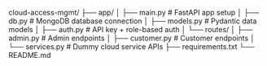 cloud-access-mgmt/
├── app/
│ ├── main.py # FastAPI app setup
│ ├── db.py # MongoDB database connection
│ ├── models.py # Pydantic data models
│ ├── auth.py # API key + role-based auth
│ └── routes/
│ ├── admin.py # Admin endpoints
│ ├── customer.py # Customer endpoints
│ └── services.py # Dummy cloud service APIs
├── requirements.txt
└── README.md
